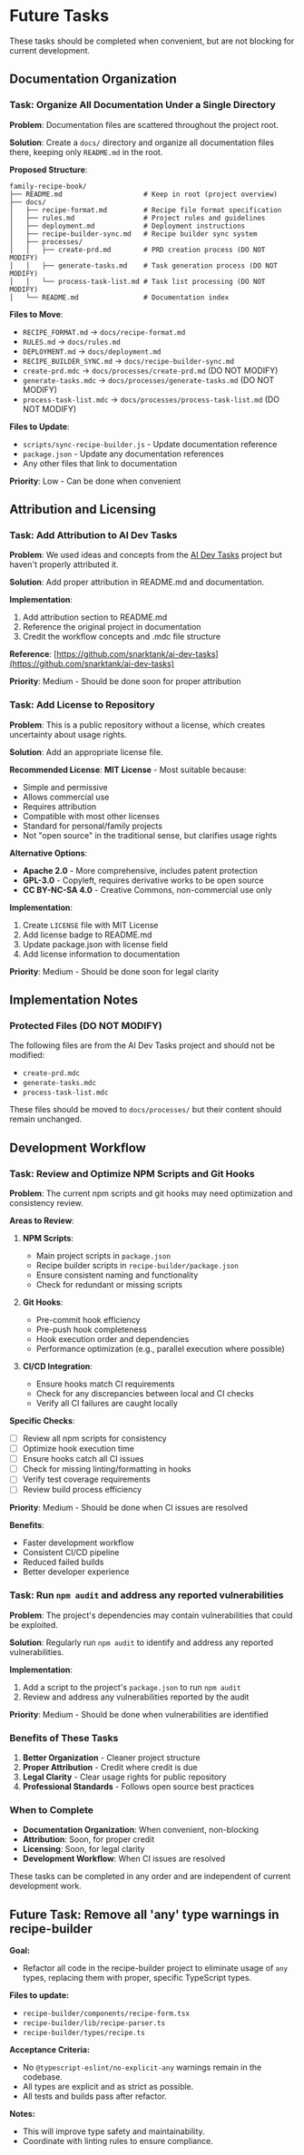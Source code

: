 # Future Tasks

These tasks should be completed when convenient, but are not blocking for current development.

## Documentation Organization

### Task: Organize All Documentation Under a Single Directory

**Problem**: Documentation files are scattered throughout the project root.

**Solution**: Create a `docs/` directory and organize all documentation files there, keeping only `README.md` in the root.

**Proposed Structure**:

```
family-recipe-book/
├── README.md                    # Keep in root (project overview)
├── docs/
│   ├── recipe-format.md         # Recipe file format specification
│   ├── rules.md                 # Project rules and guidelines
│   ├── deployment.md            # Deployment instructions
│   ├── recipe-builder-sync.md   # Recipe builder sync system
│   ├── processes/
│   │   ├── create-prd.md        # PRD creation process (DO NOT MODIFY)
│   │   ├── generate-tasks.md    # Task generation process (DO NOT MODIFY)
│   │   └── process-task-list.md # Task list processing (DO NOT MODIFY)
│   └── README.md                # Documentation index
```

**Files to Move**:

- `RECIPE_FORMAT.md` → `docs/recipe-format.md`
- `RULES.md` → `docs/rules.md`
- `DEPLOYMENT.md` → `docs/deployment.md`
- `RECIPE_BUILDER_SYNC.md` → `docs/recipe-builder-sync.md`
- `create-prd.mdc` → `docs/processes/create-prd.md` (DO NOT MODIFY)
- `generate-tasks.mdc` → `docs/processes/generate-tasks.md` (DO NOT MODIFY)
- `process-task-list.mdc` → `docs/processes/process-task-list.md` (DO NOT MODIFY)

**Files to Update**:

- `scripts/sync-recipe-builder.js` - Update documentation reference
- `package.json` - Update any documentation references
- Any other files that link to documentation

**Priority**: Low - Can be done when convenient

## Attribution and Licensing

### Task: Add Attribution to AI Dev Tasks

**Problem**: We used ideas and concepts from the [AI Dev Tasks](https://github.com/snarktank/ai-dev-tasks) project but haven't properly attributed it.

**Solution**: Add proper attribution in README.md and documentation.

**Implementation**:

1. Add attribution section to README.md
2. Reference the original project in documentation
3. Credit the workflow concepts and .mdc file structure

**Reference**: [https://github.com/snarktank/ai-dev-tasks](https://github.com/snarktank/ai-dev-tasks)

**Priority**: Medium - Should be done soon for proper attribution

### Task: Add License to Repository

**Problem**: This is a public repository without a license, which creates uncertainty about usage rights.

**Solution**: Add an appropriate license file.

**Recommended License**: **MIT License** - Most suitable because:

- Simple and permissive
- Allows commercial use
- Requires attribution
- Compatible with most other licenses
- Standard for personal/family projects
- Not "open source" in the traditional sense, but clarifies usage rights

**Alternative Options**:

- **Apache 2.0** - More comprehensive, includes patent protection
- **GPL-3.0** - Copyleft, requires derivative works to be open source
- **CC BY-NC-SA 4.0** - Creative Commons, non-commercial use only

**Implementation**:

1. Create `LICENSE` file with MIT License
2. Add license badge to README.md
3. Update package.json with license field
4. Add license information to documentation

**Priority**: Medium - Should be done soon for legal clarity

## Implementation Notes

### Protected Files (DO NOT MODIFY)

The following files are from the AI Dev Tasks project and should not be modified:

- `create-prd.mdc`
- `generate-tasks.mdc`
- `process-task-list.mdc`

These files should be moved to `docs/processes/` but their content should remain unchanged.

## Development Workflow

### Task: Review and Optimize NPM Scripts and Git Hooks

**Problem**: The current npm scripts and git hooks may need optimization and consistency review.

**Areas to Review**:

1. **NPM Scripts**:

   - Main project scripts in `package.json`
   - Recipe builder scripts in `recipe-builder/package.json`
   - Ensure consistent naming and functionality
   - Check for redundant or missing scripts

2. **Git Hooks**:

   - Pre-commit hook efficiency
   - Pre-push hook completeness
   - Hook execution order and dependencies
   - Performance optimization (e.g., parallel execution where possible)

3. **CI/CD Integration**:
   - Ensure hooks match CI requirements
   - Check for any discrepancies between local and CI checks
   - Verify all CI failures are caught locally

**Specific Checks**:

- [ ] Review all npm scripts for consistency
- [ ] Optimize hook execution time
- [ ] Ensure hooks catch all CI issues
- [ ] Check for missing linting/formatting in hooks
- [ ] Verify test coverage requirements
- [ ] Review build process efficiency

**Priority**: Medium - Should be done when CI issues are resolved

**Benefits**:

- Faster development workflow
- Consistent CI/CD pipeline
- Reduced failed builds
- Better developer experience

### Task: Run `npm audit` and address any reported vulnerabilities

**Problem**: The project's dependencies may contain vulnerabilities that could be exploited.

**Solution**: Regularly run `npm audit` to identify and address any reported vulnerabilities.

**Implementation**:

1. Add a script to the project's `package.json` to run `npm audit`
2. Review and address any vulnerabilities reported by the audit

**Priority**: Medium - Should be done when vulnerabilities are identified

### Benefits of These Tasks

1. **Better Organization** - Cleaner project structure
2. **Proper Attribution** - Credit where credit is due
3. **Legal Clarity** - Clear usage rights for public repository
4. **Professional Standards** - Follows open source best practices

### When to Complete

- **Documentation Organization**: When convenient, non-blocking
- **Attribution**: Soon, for proper credit
- **Licensing**: Soon, for legal clarity
- **Development Workflow**: When CI issues are resolved

These tasks can be completed in any order and are independent of current development work.

## Future Task: Remove all 'any' type warnings in recipe-builder

**Goal:**

- Refactor all code in the recipe-builder project to eliminate usage of `any` types, replacing them with proper, specific TypeScript types.

**Files to update:**

- `recipe-builder/components/recipe-form.tsx`
- `recipe-builder/lib/recipe-parser.ts`
- `recipe-builder/types/recipe.ts`

**Acceptance Criteria:**

- No `@typescript-eslint/no-explicit-any` warnings remain in the codebase.
- All types are explicit and as strict as possible.
- All tests and builds pass after refactor.

**Notes:**

- This will improve type safety and maintainability.
- Coordinate with linting rules to ensure compliance.
